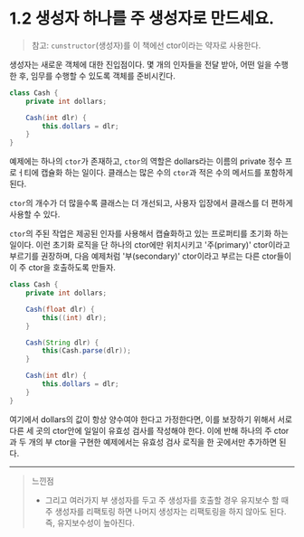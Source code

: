 # 1.2 생성자 하나를 주 생성자로 만드세요.

> 참고: `cunstructor`(생성자)를 이 책에선 ctor이라는 약자로 사용한다.

생성자는 새로운 객체에 대한 진입점이다.
몇 개의 인자들을 전달 받아, 어떤 일을 수행한 후, 임무를 수행할 수 있도록 객체를 준비시킨다.

```java
class Cash {
    private int dollars;

    Cash(int dlr) {
        this.dollars = dlr;
    }
}
```

예제에는 하나의 `ctor`가 존재하고, `ctor`의 역할은 dollars라는 이름의 private 정수 프로ㅓ티에 캡슐화 하는 일이다.
클래스는 많은 수의 `ctor`과 적은 수의 메서드를 포함하게 된다.

`ctor`의 개수가 더 많을수록 클래스는 더 개선되고, 사용자 입장에서 클래스를 더 편하게 사용할 수 있다.

`ctor`의 주된 작업은 제공된 인자를 사용해서 캡슐화하고 있는 프로퍼티를 초기화 하는 일이다.
이런 초기화 로직을 단 하나의 ctor에만 위치시키고 '주(primary)' ctor이라고 부르기를 권장하며, 다음 예제처럼 '부(secondary)' ctor이라고 부르는 다른 ctor들이 이 주 ctor을
호출하도록 만들자.

```java
class Cash {
    private int dollars;

    Cash(float dlr) {
        this((int) dlr);
    }

    Cash(String dlr) {
        this(Cash.parse(dlr));
    }

    Cash(int dlr) {
        this.dollars = dlr;
    }
}
```

여기에서 dollars의 값이 항상 양수여야 한다고 가정한다면, 이를 보장하기 위해서 서로 다른 세 곳의 ctor안에 일일이 유효성 검사를 작성해야 한다.
이에 반해 하나의 주 ctor과 두 개의 부 ctor을 구현한 예제에서는 유효성 검사 로직을 한 곳에서만 추가하면 된다.

---
> 느낀점<br />
> - 그리고 여러가지 부 생성자를 두고 주 생성자를 호출할 경우 유지보수 할 때 주 생성자를 리팩토링 하면 나머지 생성자는 리팩토링을 하지 않아도 된다.<br/>
> 즉, 유지보수성이 높아진다.